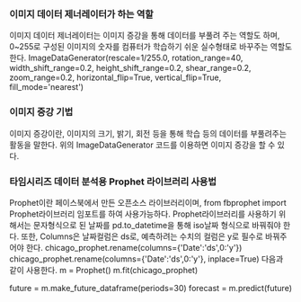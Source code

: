 ### 이미지 데이터 제너레이터가 하는 역할
이미지 데이터 제너레이터는 이미지 증강을 통해 데이터를 부풀려 주는 역할도 하며, 0~255로 구성된 이미지의 숫자를 컴퓨터가 학습하기 쉬운 실수형태로 바꾸주는 역할도 한다.
ImageDataGenerator(rescale=1/255.0, rotation_range=40, width_shift_range=0.2, height_shift_range=0.2, shear_range=0.2, zoom_range=0.2, horizontal_flip=True, vertical_flip=True, fill_mode='nearest')
### 이미지 증강 기법
이미지 증강이란, 이미지의 크기, 밝기, 회전 등을 통해 학습 등의 데이터를 부풀려주는 활동을 말한다. 위의 ImageDataGenerator 코드를 이용하면 이미지 증강을 할 수 있다.
### 타임시리즈 데이터 분석용 Prophet 라이브러리 사용법
Prophet이란 페이스북에서 만든 오픈소스 라이브러리이며, from fbprophet import Prophet라이브러리 임포트를 하여 사용가능하다.
Prophet라이브러리를 사용하기 위해서는 문자형식으로 된 날짜를 pd.to_datetime을 통해 iso날짜 형식으로 바꿔줘야 한다. 또한, Columns은 날짜컬럼은 ds로, 예측하려는 수치의 컬럼은 y로 필수로 바꿔주어야 한다.
chicago_prophet.rename(columns={'Date':'ds',0:'y'})
chicago_prophet.rename(columns={'Date':'ds',0:'y'}, inplace=True)
다음과 같이 사용한다.
m = Prophet()
m.fit(chicago_prophet)

future = m.make_future_dataframe(periods=30)
forecast = m.predict(future)

